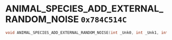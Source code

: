 # ANIMAL_SPECIES_ADD_EXTERNAL_RANDOM_NOISE `0x784C514C`

```cpp
void ANIMAL_SPECIES_ADD_EXTERNAL_RANDOM_NOISE(int _Unk0, int _Unk1, int _Unk2, int _Unk3, int _Unk4);
```